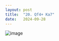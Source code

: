 ```yaml
---
layout: post
title:  "20. Qf4+ Ka7"
date:   2024-09-28
---
```


![image]({{site.url}}/assets/meetup_photos/2024-09-28.jpg)
